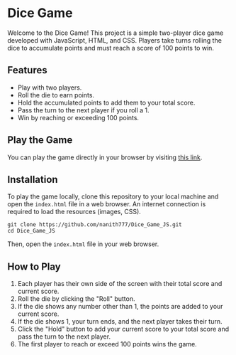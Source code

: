 # Dice Game

Welcome to the Dice Game! This project is a simple two-player dice game developed with JavaScript, HTML, and CSS. Players take turns rolling the dice to accumulate points and must reach a score of 100 points to win.

## Features

- Play with two players.
- Roll the die to earn points.
- Hold the accumulated points to add them to your total score.
- Pass the turn to the next player if you roll a 1.
- Win by reaching or exceeding 100 points.

## Play the Game

You can play the game directly in your browser by visiting [this link](https://nanith777.github.io/Dice_Game_JS/).

## Installation

To play the game locally, clone this repository to your local machine and open the `index.html` file in a web browser. An internet connection is required to load the resources (images, CSS).

```shell
git clone https://github.com/nanith777/Dice_Game_JS.git
cd Dice_Game_JS
```

Then, open the `index.html` file in your web browser.

## How to Play

1. Each player has their own side of the screen with their total score and current score.
2. Roll the die by clicking the "Roll" button.
3. If the die shows any number other than 1, the points are added to your current score.
4. If the die shows 1, your turn ends, and the next player takes their turn.
5. Click the "Hold" button to add your current score to your total score and pass the turn to the next player.
6. The first player to reach or exceed 100 points wins the game.
